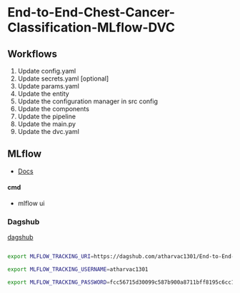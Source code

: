 # End-to-End-Chest-Cancer-Classification-MLflow-DVC


## Workflows

1. Update config.yaml
2. Update secrets.yaml [optional]
3. Update params.yaml
4. Update the entity
5. Update the configuration manager in src config
6. Update the components
7. Update the pipeline 
8. Update the main.py
9. Update the dvc.yaml


## MLflow
- [Docs](https://www.mlflow.org/docs/2.3.1/index.html#)

#### cmd
- mlflow ui


### Dagshub
[dagshub](https://dagshub.com/)


```bash

export MLFLOW_TRACKING_URI=https://dagshub.com/atharvac1301/End-to-End-Chest-Cancer-Classification-MLflow-DVC.mlflow

export MLFLOW_TRACKING_USERNAME=atharvac1301

export MLFLOW_TRACKING_PASSWORD=fcc56715d30099c587b900a8711bff8195c6cc1a


```



